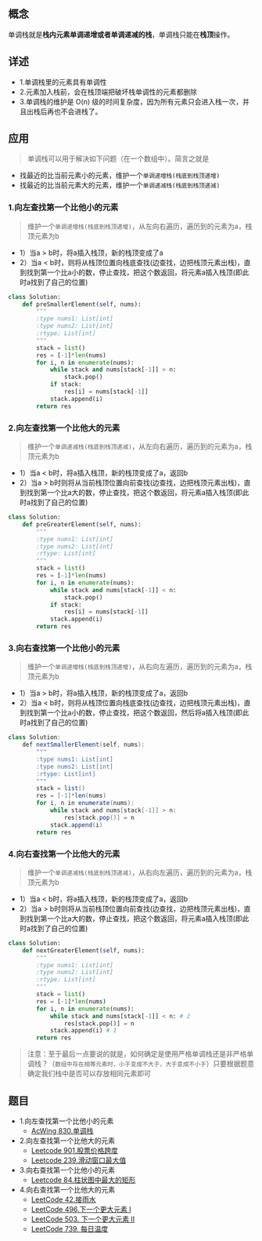 ## 概念

单调栈就是**栈内元素单调递增或者单调递减的栈**，单调栈只能在**栈顶**操作。

## 详述
+ 1.单调栈里的元素具有单调性
+ 2.元素加入栈前，会在栈顶端把破坏栈单调性的元素都删除
+ 3.单调栈的维护是 O(n) 级的时间复杂度，因为所有元素只会进入栈一次，并且出栈后再也不会进栈了。

## 应用
> 单调栈可以用于解决如下问题（在一个数组中）。简言之就是
+ 找最近的比当前元素小的元素，维护一个`单调递增栈(栈底到栈顶递增)`
+ 找最近的比当前元素大的元素，维护一个`单调递减栈(栈底到栈顶递减)`

### 1.向左查找第一个比他小的元素
> 维护一个`单调递增栈(栈底到栈顶递增)`，从左向右遍历，遍历到的元素为a，栈顶元素为b
+ 1）当a > b时，将a插入栈顶，新的栈顶变成了a
+ 2）当a < b时，则将从栈顶位置向栈底查找(边查找，边把栈顶元素出栈)，直到找到第一个比a小的数，停止查找，把这个数返回，将元素a插入栈顶(即此时a找到了自己的位置)

```python
class Solution:
    def preSmallerElement(self, nums):
        """
        :type nums1: List[int]
        :type nums2: List[int]
        :rtype: List[int]
        """
        stack = list()
        res = [-1]*len(nums)
        for i, n in enumerate(nums):
            while stack and nums[stack[-1]] > n:
                stack.pop()
            if stack:
                res[i] = nums[stack[-1]]
            stack.append(i)
        return res
```
### 2.向左查找第一个比他大的元素
> 维护一个`单调递减栈(栈底到栈顶递减)`，从左向右遍历，遍历到的元素为a，栈顶元素为b
+ 1）当a < b时，将a插入栈顶，新的栈顶变成了a，返回b
+ 2）当a > b时则将从当前栈顶位置向前查找(边查找，边把栈顶元素出栈)，直到找到第一个比a大的数，停止查找，把这个数返回，将元素a插入栈顶(即此时a找到了自己的位置)

```python
class Solution:
    def preGreaterElement(self, nums):
        """
        :type nums1: List[int]
        :type nums2: List[int]
        :rtype: List[int]
        """
        stack = list()
        res = [-1]*len(nums)
        for i, n in enumerate(nums):
            while stack and nums[stack[-1]] < n:
                stack.pop()
            if stack:
                res[i] = nums[stack[-1]]
            stack.append(i)
        return res
```

### 3.向右查找第一个比他小的元素
> 维护一个`单调递增栈(栈底到栈顶递增)`，从右向左遍历，遍历到的元素为a，栈顶元素为b
+ 1）当a > b时，将a插入栈顶，新的栈顶变成了a，返回b
+ 2）当a < b时，则将从栈顶位置向栈底查找(边查找，边把栈顶元素出栈)，直到找到第一个比a小的数，停止查找，把这个数返回，然后将a插入栈顶(即此时a找到了自己的位置)

```java
class Solution:
    def nextSmallerElement(self, nums):
        """
        :type nums1: List[int]
        :type nums2: List[int]
        :rtype: List[int]
        """
        stack = list()
        res = [-1]*len(nums)
        for i, n in enumerate(nums):
            while stack and nums[stack[-1]] > n:
                res[stack.pop()] = n
            stack.append(i)
        return res

```

### 4.向右查找第一个比他大的元素
> 维护一个`单调递减栈(栈底到栈顶递减)`，从右向左遍历，遍历到的元素为a，栈顶元素为b
+ 1）当a < b时，将a插入栈顶，新的栈顶变成了a，返回b
+ 2）当a > b时则将从当前栈顶位置向前查找(边查找，边把栈顶元素出栈)，直到找到第一个比a大的数，停止查找，把这个数返回，将元素a插入栈顶(即此时a找到了自己的位置)

```python
class Solution:
    def nextGreaterElement(self, nums):
        """
        :type nums1: List[int]
        :type nums2: List[int]
        :rtype: List[int]
        """
        stack = list()
        res = [-1]*len(nums)
        for i, n in enumerate(nums):
            while stack and nums[stack[-1]] < n: # 2
                res[stack.pop()] = n
            stack.append(i) # 1
        return res
```

> 注意：至于最后一点要说的就是，如何确定是使用严格单调栈还是非严格单调栈？（`数组中存在相等元素时，小于变成不大于，大于变成不小于`）只要根据题意确定我们栈中是否可以存放相同元素即可

## 题目
+ 1.向左查找第一个比他小的元素
  + [AcWing 830.单调栈](https://www.acwing.com/problem/content/832/)
+ 2.向左查找第一个比他大的元素
  + [Leetcode 901.股票价格跨度](https://leetcode-cn.com/problems/online-stock-span/)
  + [Leetcode 239.滑动窗口最大值](https://leetcode-cn.com/problems/sliding-window-maximum/)
+ 3.向右查找第一个比他小的元素
  + [Leetcode 84.柱状图中最大的矩形](https://leetcode-cn.com/problems/largest-rectangle-in-histogram/)
+ 4.向右查找第一个比他大的元素
  + [LeetCode 42.接雨水](https://leetcode-cn.com/problems/trapping-rain-water/)
  + [LeetCode 496.下一个更大元素 I](https://leetcode-cn.com/problems/next-greater-element-i/)
  + [LeetCode 503. 下一个更大元素 II](https://leetcode-cn.com/problems/next-greater-element-ii/)
  + [LeetCode 739. 每日温度](https://leetcode-cn.com/problems/daily-temperatures/)